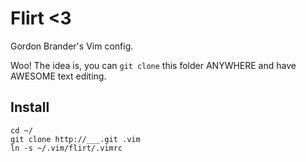 Flirt <3
========

Gordon Brander's Vim config.

Woo! The idea is, you can `git clone` this folder ANYWHERE and have AWESOME text editing.

Install
-------

    cd ~/
    git clone http://___.git .vim
    ln -s ~/.vim/flirt/.vimrc
